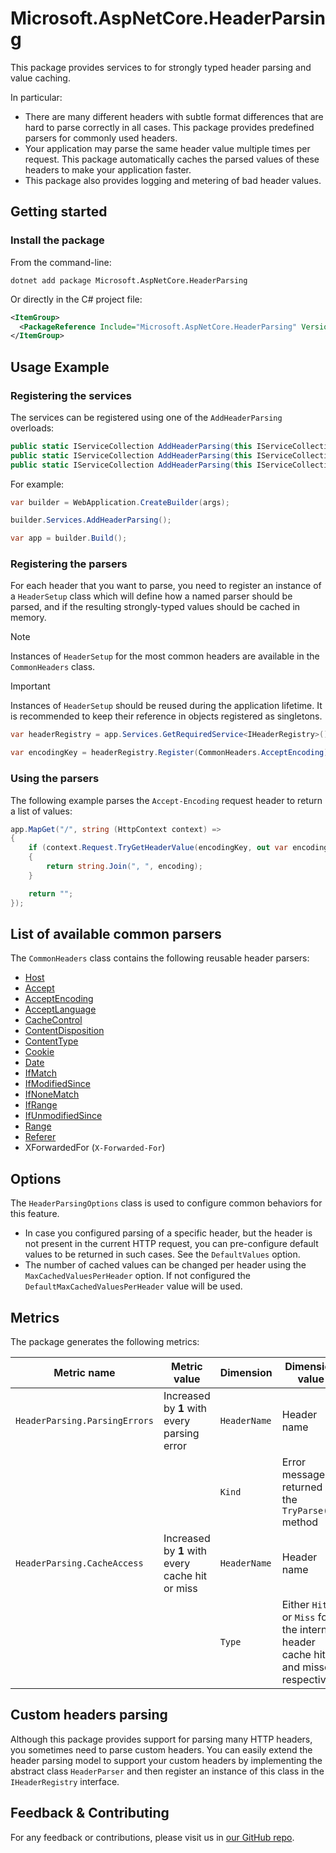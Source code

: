 # Microsoft.AspNetCore.HeaderParsing

This package provides services to for strongly typed header parsing and value caching.

In particular:

- There are many different headers with subtle format differences that are hard to parse correctly in all cases. This package provides predefined parsers for commonly used headers.
- Your application may parse the same header value multiple times per request. This package automatically caches the parsed values of these headers to make your application faster.
- This package also provides logging and metering of bad header values.

## Getting started

### Install the package

From the command-line:

```dotnetcli
dotnet add package Microsoft.AspNetCore.HeaderParsing
```

Or directly in the C# project file:

```xml
<ItemGroup>
  <PackageReference Include="Microsoft.AspNetCore.HeaderParsing" Version="[CURRENTVERSION]" />
</ItemGroup>
```
## Usage Example

### Registering the services

The services can be registered using one of the `AddHeaderParsing` overloads:

```csharp
public static IServiceCollection AddHeaderParsing(this IServiceCollection services);
public static IServiceCollection AddHeaderParsing(this IServiceCollection services, Action<HeaderParsingOptions> configure);
public static IServiceCollection AddHeaderParsing(this IServiceCollection services, IConfigurationSection section);
```

For example:

```csharp
var builder = WebApplication.CreateBuilder(args);

builder.Services.AddHeaderParsing();

var app = builder.Build();
```

### Registering the parsers

For each header that you want to parse, you need to register an instance of a `HeaderSetup` class which will define how a named parser should be parsed, and if the resulting strongly-typed values should be cached in memory.

> [!NOTE]
> Instances of `HeaderSetup` for the most common headers are available in the `CommonHeaders` class.

> [!IMPORTANT]
> Instances of `HeaderSetup` should be reused during the application lifetime. It is recommended to keep their reference in objects registered as singletons.

```csharp
var headerRegistry = app.Services.GetRequiredService<IHeaderRegistry>();

var encodingKey = headerRegistry.Register(CommonHeaders.AcceptEncoding);
```

### Using the parsers

The following example parses the `Accept-Encoding` request header to return a list of values:

```csharp
app.MapGet("/", string (HttpContext context) =>
{
    if (context.Request.TryGetHeaderValue(encodingKey, out var encoding))
    {
        return string.Join(", ", encoding);
    }

    return "";
});
```

## List of available common parsers

The `CommonHeaders` class contains the following reusable header parsers:

- [Host](https://learn.microsoft.com/dotnet/api/microsoft.net.http.headers.headernames.Host)
- [Accept](https://learn.microsoft.com/dotnet/api/microsoft.net.http.headers.headernames.Accept)
- [AcceptEncoding](https://learn.microsoft.com/dotnet/api/microsoft.net.http.headers.headernames.AcceptEncoding)
- [AcceptLanguage](https://learn.microsoft.com/dotnet/api/microsoft.net.http.headers.headernames.AcceptLanguage)
- [CacheControl](https://learn.microsoft.com/dotnet/api/microsoft.net.http.headers.headernames.CacheControl)
- [ContentDisposition](https://learn.microsoft.com/dotnet/api/microsoft.net.http.headers.headernames.ContentDisposition)
- [ContentType](https://learn.microsoft.com/dotnet/api/microsoft.net.http.headers.headernames.ContentType)
- [Cookie](https://learn.microsoft.com/dotnet/api/microsoft.net.http.headers.headernames.Cookie)
- [Date](https://learn.microsoft.com/dotnet/api/microsoft.net.http.headers.headernames.Date)
- [IfMatch](https://learn.microsoft.com/dotnet/api/microsoft.net.http.headers.headernames.IfMatch)
- [IfModifiedSince](https://learn.microsoft.com/dotnet/api/microsoft.net.http.headers.headernames.IfModifiedSince)
- [IfNoneMatch](https://learn.microsoft.com/dotnet/api/microsoft.net.http.headers.headernames.IfNoneMatch)
- [IfRange](https://learn.microsoft.com/dotnet/api/microsoft.net.http.headers.headernames.IfRange)
- [IfUnmodifiedSince](https://learn.microsoft.com/dotnet/api/microsoft.net.http.headers.headernames.IfUnmodifiedSince)
- [Range](https://learn.microsoft.com/dotnet/api/microsoft.net.http.headers.headernames.Range)
- [Referer](https://learn.microsoft.com/dotnet/api/microsoft.net.http.headers.headernames.Referer)
- XForwardedFor (`X-Forwarded-For`)

## Options

The `HeaderParsingOptions` class is used to configure common behaviors for this feature.

- In case you configured parsing of a specific header, but the header is not present in the current HTTP request, you can pre-configure default values to be returned in such cases. See the `DefaultValues` option.
- The number of cached values can be changed per header using the `MaxCachedValuesPerHeader` option. If not configured the `DefaultMaxCachedValuesPerHeader` value will be used.

## Metrics

The package generates the following metrics:

| Metric name | Metric value | Dimension | Dimension value |
|-|-|-|-|
| `HeaderParsing.ParsingErrors` | Increased by **1** with every parsing error     | `HeaderName` | Header name                                       |
|                               |                                                 | `Kind`       | Error message returned by the `TryParse()` method |
| `HeaderParsing.CacheAccess`   | Increased by **1** with every cache hit or miss | `HeaderName` | Header name                                       |
|                               |                                                 | `Type`       | Either `Hit` or `Miss` for the internal header cache hits and misses respectively |

## Custom headers parsing

Although this package provides support for parsing many HTTP headers, you sometimes need to parse custom headers.
You can easily extend the header parsing model to support your custom headers by implementing the abstract class `HeaderParser` and then register an 
instance of this class in the `IHeaderRegistry` interface.

## Feedback & Contributing

For any feedback or contributions, please visit us in [our GitHub repo](https://github.com/dotnet/extensions).
